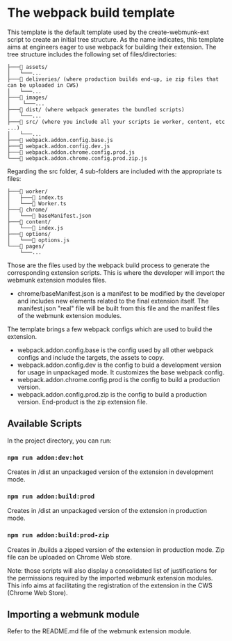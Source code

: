 # The webpack build template

This template is the default template used by the create-webmunk-ext script to create an initial tree structure.
As the name indicates, this template aims at engineers eager to use webpack for building their extension.
The tree structure includes the following set of files/directories:
```
├───📁 assets/
│   └───...
├───📁 deliveries/ (where production builds end-up, ie zip files that can be uploaded in CWS)
│   └───...
├───📁 images/
│    └───...
├───📁 dist/ (where webpack generates the bundled scripts)
│   └───...
├───📁 src/ (where you include all your scripts ie worker, content, etc ...)
│   └───...
├───📄 webpack.addon.config.base.js
├───📄 webpack.addon.config.dev.js
├───📄 webpack.addon.chrome.config.prod.js
└───📄 webpack.addon.chrome.config.prod.zip.js
```

Regarding the src folder, 4 sub-folders are included with the appropriate ts files:
```
├───📁 worker/
│   ├───📄 index.ts
│   └───📄 Worker.ts
├───📁 chrome/
│   └───📄 baseManifest.json
├───📁 content/
│   └───📄 index.js
├───📁 options/
│   └───📄 options.js
└───📁 pages/
    └───...
```

Those are the files used by the webpack build process to generate the corresponding extension scripts. This is where the developer will import the webmunk extension modules files.
- chrome/baseManifest.json  is a manifest to be modified by the developer and includes new elements related to the final extension itself. The manifest.json "real" file will be built from this file and the manifest files of the webmunk extension modules.

The template brings a few webpack configs which are used to build the extension.
- webpack.addon.config.base is the config used by all other webpack configs and include the targets, the assets to copy.
- webpack.addon.config.dev is the config to buid a development version for usage in unpackaged mode. It customizes the base webpack config.
- webpack.addon.chrome.config.prod is the config to build a production version.
- webpack.addon.config.prod.zip is the config to build a production version. End-product is the zip extension file.

## Available Scripts

In the project directory, you can run:

### `npm run addon:dev:hot`

Creates in /dist an unpackaged version of the extension in  development mode.

### `npm run addon:build:prod`

Creates in /dist an unpackaged version of the extension in  production mode.


### `npm run addon:build:prod-zip`

Creates in /builds a zipped version of the extension in production mode.
Zip file can be uploaded on Chrome Web store.

Note: those scripts will also display a consolidated list of justifications for the permissions required by the imported webmunk extension modules. This info aims at facilitating the registration of the extension in the CWS (Chrome Web Store).


## Importing a webmunk module
Refer to the README.md file of the webmunk extension module.